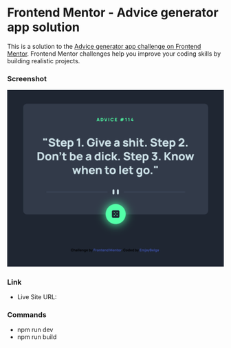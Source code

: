 # Frontend Mentor - Advice generator app solution

This is a solution to the [Advice generator app challenge on Frontend Mentor](https://www.frontendmentor.io/challenges/advice-generator-app-QdUG-13db). Frontend Mentor challenges help you improve your coding skills by building realistic projects.


### Screenshot
![advice generator screenshot](./public/assets/advice-sc.png)


### Link
- Live Site URL: 


### Commands
- npm run dev
- npm run build
